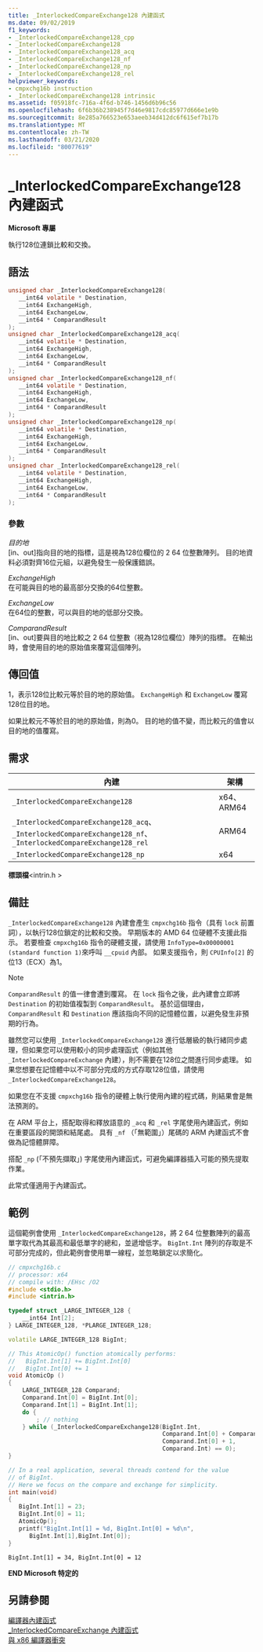 ```yaml
---
title: _InterlockedCompareExchange128 內建函式
ms.date: 09/02/2019
f1_keywords:
- _InterlockedCompareExchange128_cpp
- _InterlockedCompareExchange128
- _InterlockedCompareExchange128_acq
- _InterlockedCompareExchange128_nf
- _InterlockedCompareExchange128_np
- _InterlockedCompareExchange128_rel
helpviewer_keywords:
- cmpxchg16b instruction
- _InterlockedCompareExchange128 intrinsic
ms.assetid: f05918fc-716a-4f6d-b746-1456d6b96c56
ms.openlocfilehash: 6f6b36b238945f7d46e9817cdc85977d666e1e9b
ms.sourcegitcommit: 8e285a766523e653aeeb34d412dc6f615ef7b17b
ms.translationtype: MT
ms.contentlocale: zh-TW
ms.lasthandoff: 03/21/2020
ms.locfileid: "80077619"
---
```

# <a name="_interlockedcompareexchange128-intrinsic-functions"></a>_InterlockedCompareExchange128 內建函式

**Microsoft 專屬**

執行128位連鎖比較和交換。

## <a name="syntax"></a>語法

```C
unsigned char _InterlockedCompareExchange128(
   __int64 volatile * Destination,
   __int64 ExchangeHigh,
   __int64 ExchangeLow,
   __int64 * ComparandResult
);
unsigned char _InterlockedCompareExchange128_acq(
   __int64 volatile * Destination,
   __int64 ExchangeHigh,
   __int64 ExchangeLow,
   __int64 * ComparandResult
);
unsigned char _InterlockedCompareExchange128_nf(
   __int64 volatile * Destination,
   __int64 ExchangeHigh,
   __int64 ExchangeLow,
   __int64 * ComparandResult
);
unsigned char _InterlockedCompareExchange128_np(
   __int64 volatile * Destination,
   __int64 ExchangeHigh,
   __int64 ExchangeLow,
   __int64 * ComparandResult
);
unsigned char _InterlockedCompareExchange128_rel(
   __int64 volatile * Destination,
   __int64 ExchangeHigh,
   __int64 ExchangeLow,
   __int64 * ComparandResult
);
```

### <a name="parameters"></a>參數

*目的地*\
[in、out]指向目的地的指標，這是視為128位欄位的 2 64 位整數陣列。 目的地資料必須對齊16位元組，以避免發生一般保護錯誤。

*ExchangeHigh*\
在可能與目的地的最高部分交換的64位整數。

*ExchangeLow*\
在64位的整數，可以與目的地的低部分交換。

*ComparandResult*\
[in、out]要與目的地比較之 2 64 位整數（視為128位欄位）陣列的指標。  在輸出時，會使用目的地的原始值來覆寫這個陣列。

## <a name="return-value"></a>傳回值

1，表示128位比較元等於目的地的原始值。 `ExchangeHigh` 和 `ExchangeLow` 覆寫128位目的地。

如果比較元不等於目的地的原始值，則為0。 目的地的值不變，而比較元的值會以目的地的值覆寫。

## <a name="requirements"></a>需求

|內建|架構|
|---------------|------------------|
|`_InterlockedCompareExchange128`|x64、ARM64|
|`_InterlockedCompareExchange128_acq`、`_InterlockedCompareExchange128_nf`、`_InterlockedCompareExchange128_rel`|ARM64|
|`_InterlockedCompareExchange128_np`|x64|

**標頭檔**\<intrin.h >

## <a name="remarks"></a>備註

`_InterlockedCompareExchange128` 內建會產生 `cmpxchg16b` 指令（具有 `lock` 前置詞），以執行128位鎖定的比較和交換。 早期版本的 AMD 64 位硬體不支援此指示。 若要檢查 `cmpxchg16b` 指令的硬體支援，請使用 `InfoType=0x00000001 (standard function 1)`來呼叫 `__cpuid` 內部。 如果支援指令，則 `CPUInfo[2]` 的位13（ECX）為1。

> [!NOTE]
> `ComparandResult` 的值一律會遭到覆寫。 在 `lock` 指令之後，此內建會立即將 `Destination` 的初始值複製到 `ComparandResult`。 基於這個理由，`ComparandResult` 和 `Destination` 應該指向不同的記憶體位置，以避免發生非預期的行為。

雖然您可以使用 `_InterlockedCompareExchange128` 進行低層級的執行緒同步處理，但如果您可以使用較小的同步處理函式（例如其他 `_InterlockedCompareExchange` 內建），則不需要在128位之間進行同步處理。 如果您想要在記憶體中以不可部分完成的方式存取128位值，請使用 `_InterlockedCompareExchange128`。

如果您在不支援 `cmpxchg16b` 指令的硬體上執行使用內建的程式碼，則結果會是無法預測的。

在 ARM 平台上，搭配取得和釋放語意的 `_acq` 和 `_rel` 字尾使用內建函式，例如在重要區段的開頭和結尾處。 具有 `_nf` （「無範圍」）尾碼的 ARM 內建函式不會做為記憶體屏障。

搭配 `_np` (「不預先擷取」) 字尾使用內建函式，可避免編譯器插入可能的預先提取作業。

此常式僅適用于內建函式。

## <a name="example"></a>範例

這個範例會使用 `_InterlockedCompareExchange128`，將 2 64 位整數陣列的最高單字取代為其最高和最低單字的總和，並遞增低字。 `BigInt.Int` 陣列的存取是不可部分完成的，但此範例會使用單一線程，並忽略鎖定以求簡化。

```cpp
// cmpxchg16b.c
// processor: x64
// compile with: /EHsc /O2
#include <stdio.h>
#include <intrin.h>

typedef struct _LARGE_INTEGER_128 {
    __int64 Int[2];
} LARGE_INTEGER_128, *PLARGE_INTEGER_128;

volatile LARGE_INTEGER_128 BigInt;

// This AtomicOp() function atomically performs:
//   BigInt.Int[1] += BigInt.Int[0]
//   BigInt.Int[0] += 1
void AtomicOp ()
{
    LARGE_INTEGER_128 Comparand;
    Comparand.Int[0] = BigInt.Int[0];
    Comparand.Int[1] = BigInt.Int[1];
    do {
        ; // nothing
    } while (_InterlockedCompareExchange128(BigInt.Int,
                                            Comparand.Int[0] + Comparand.Int[1],
                                            Comparand.Int[0] + 1,
                                            Comparand.Int) == 0);
}

// In a real application, several threads contend for the value
// of BigInt.
// Here we focus on the compare and exchange for simplicity.
int main(void)
{
   BigInt.Int[1] = 23;
   BigInt.Int[0] = 11;
   AtomicOp();
   printf("BigInt.Int[1] = %d, BigInt.Int[0] = %d\n",
      BigInt.Int[1],BigInt.Int[0]);
}
```

```Output
BigInt.Int[1] = 34, BigInt.Int[0] = 12
```

**END Microsoft 特定的**

## <a name="see-also"></a>另請參閱

[編譯器內建函式](../intrinsics/compiler-intrinsics.md)\
[_InterlockedCompareExchange 內建函式](../intrinsics/interlockedcompareexchange-intrinsic-functions.md)\
[與 x86 編譯器衝突](../build/x64-software-conventions.md#conflicts-with-the-x86-compiler)
